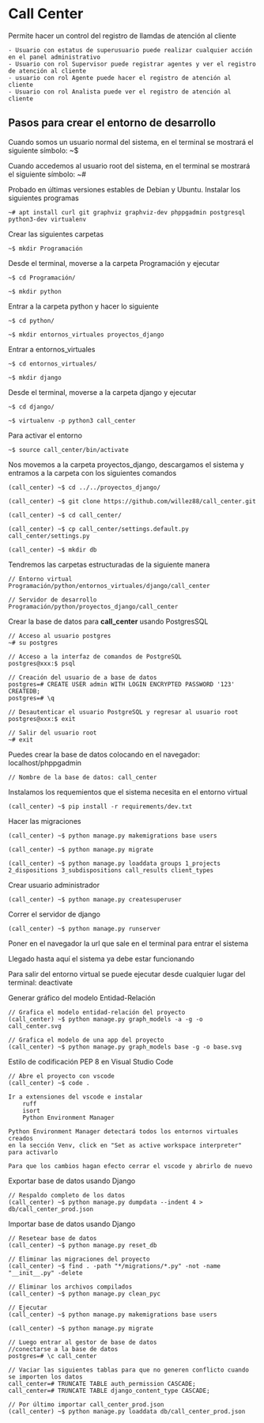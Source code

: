 # Call Center

Permite hacer un control del registro de llamdas de atención al cliente

    - Usuario con estatus de superusuario puede realizar cualquier acción en el panel administrativo
    - Usuario con rol Supervisor puede registrar agentes y ver el registro de atención al cliente
    - usuario con rol Agente puede hacer el registro de atención al cliente
    - Usuario con rol Analista puede ver el registro de atención al cliente

## Pasos para crear el entorno de desarrollo

Cuando somos un usuario normal del sistema, en el terminal se mostrará el siguiente símbolo: ~$

Cuando accedemos al usuario root del sistema, en el terminal se mostrará el siguiente símbolo: ~#

Probado en últimas versiones estables de Debian y Ubuntu. Instalar los siguientes programas

    ~# apt install curl git graphviz graphviz-dev phppgadmin postgresql python3-dev virtualenv

Crear las siguientes carpetas

    ~$ mkdir Programación

Desde el terminal, moverse a la carpeta Programación y ejecutar

    ~$ cd Programación/

    ~$ mkdir python

Entrar a la carpeta python y hacer lo siguiente

    ~$ cd python/

    ~$ mkdir entornos_virtuales proyectos_django

Entrar a entornos_virtuales

    ~$ cd entornos_virtuales/

    ~$ mkdir django

Desde el terminal, moverse a la carpeta django y ejecutar

    ~$ cd django/

    ~$ virtualenv -p python3 call_center

Para activar el entorno

    ~$ source call_center/bin/activate

Nos movemos a la carpeta proyectos_django, descargamos el sistema y entramos a la carpeta con los siguientes comandos

    (call_center) ~$ cd ../../proyectos_django/

    (call_center) ~$ git clone https://github.com/willez88/call_center.git

    (call_center) ~$ cd call_center/

    (call_center) ~$ cp call_center/settings.default.py call_center/settings.py

    (call_center) ~$ mkdir db

Tendremos las carpetas estructuradas de la siguiente manera

    // Entorno virtual
    Programación/python/entornos_virtuales/django/call_center

    // Servidor de desarrollo
    Programación/python/proyectos_django/call_center

Crear la base de datos para __call_center__ usando PostgresSQL

    // Acceso al usuario postgres
    ~# su postgres

    // Acceso a la interfaz de comandos de PostgreSQL
    postgres@xxx:$ psql

    // Creación del usuario de a base de datos
    postgres=# CREATE USER admin WITH LOGIN ENCRYPTED PASSWORD '123' CREATEDB;
    postgres=# \q

    // Desautenticar el usuario PostgreSQL y regresar al usuario root
    postgres@xxx:$ exit

    // Salir del usuario root
    ~# exit

Puedes crear la base de datos colocando en el navegador: localhost/phppgadmin

    // Nombre de la base de datos: call_center

Instalamos los requemientos que el sistema necesita en el entorno virtual

    (call_center) ~$ pip install -r requirements/dev.txt

Hacer las migraciones

    (call_center) ~$ python manage.py makemigrations base users

    (call_center) ~$ python manage.py migrate

    (call_center) ~$ python manage.py loaddata groups 1_projects 2_dispositions 3_subdispositions call_results client_types

Crear usuario administrador

    (call_center) ~$ python manage.py createsuperuser

Correr el servidor de django

    (call_center) ~$ python manage.py runserver

Poner en el navegador la url que sale en el terminal para entrar el sistema

Llegado hasta aquí el sistema ya debe estar funcionando

Para salir del entorno virtual se puede ejecutar desde cualquier lugar del terminal: deactivate

Generar gráfico del modelo Entidad-Relación

    // Grafica el modelo entidad-relación del proyecto
    (call_center) ~$ python manage.py graph_models -a -g -o call_center.svg

    // Grafica el modelo de una app del proyecto
    (call_center) ~$ python manage.py graph_models base -g -o base.svg

Estilo de codificación PEP 8 en Visual Studio Code

    // Abre el proyecto con vscode
    (call_center) ~$ code .

    Ir a extensiones del vscode e instalar
        ruff
        isort
        Python Environment Manager

    Python Environment Manager detectará todos los entornos virtuales creados
    en la sección Venv, click en "Set as active workspace interpreter" para activarlo

    Para que los cambios hagan efecto cerrar el vscode y abrirlo de nuevo

Exportar base de datos usando Django

    // Respaldo completo de los datos
    (call_center) ~$ python manage.py dumpdata --indent 4 > db/call_center_prod.json

Importar base de datos usando Django

    // Resetear base de datos
    (call_center) ~$ python manage.py reset_db

    // Eliminar las migraciones del proyecto
    (call_center) ~$ find . -path "*/migrations/*.py" -not -name "__init__.py" -delete

    // Eliminar los archivos compilados
    (call_center) ~$ python manage.py clean_pyc

    // Ejecutar
    (call_center) ~$ python manage.py makemigrations base users
    
    (call_center) ~$ python manage.py migrate

    // Luego entrar al gestor de base de datos
    //conectarse a la base de datos
    postgres=# \c call_center

    // Vaciar las siguientes tablas para que no generen conflicto cuando se importen los datos
    call_center=# TRUNCATE TABLE auth_permission CASCADE;
    call_center=# TRUNCATE TABLE django_content_type CASCADE;

    // Por último importar call_center_prod.json
    (call_center) ~$ python manage.py loaddata db/call_center_prod.json
